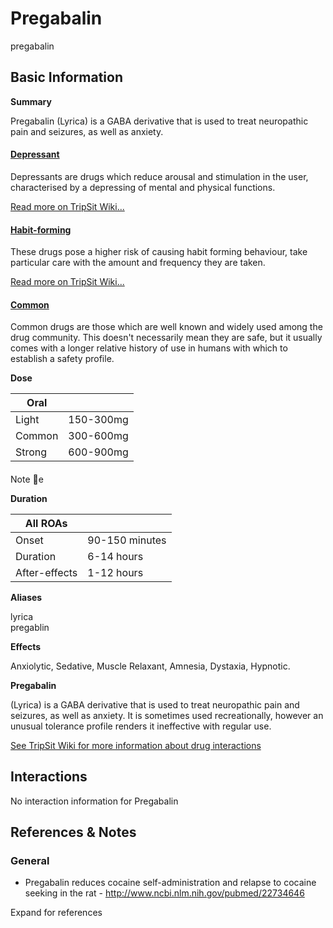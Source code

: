 # Pregabalin

pregabalin

## Basic Information

**Summary**

Pregabalin (Lyrica) is a GABA derivative that is used to treat neuropathic pain and seizures, as well as anxiety.

#### [Depressant](/category/depressant)

Depressants are drugs which reduce arousal and stimulation in the user, characterised by a depressing of mental and physical functions.

[Read more on TripSit Wiki...](#{category.wiki})

#### [Habit-forming](/category/habit-forming)

These drugs pose a higher risk of causing habit forming behaviour, take particular care with the amount and frequency they are taken.

[Read more on TripSit Wiki...](#{category.wiki})

#### [Common](/category/common)

Common drugs are those which are well known and widely used among the drug community. This doesn't necessarily mean they are safe, but it usually comes with a longer relative history of use in humans with which to establish a safety profile.

**Dose**

| Oral   |           |
| ------ | --------- |
| Light  | 150-300mg |
| Common | 300-600mg |
| Strong | 600-900mg |

#### 

 Note e

**Duration**

| All ROAs      |                |
| ------------- | -------------- |
| Onset         | 90-150 minutes |
| Duration      | 6-14 hours     |
| After-effects | 1-12 hours     |

**Aliases**

lyrica  
pregablin  

**Effects**

Anxiolytic, Sedative, Muscle Relaxant, Amnesia, Dystaxia, Hypnotic.

**Pregabalin**

(Lyrica) is a GABA derivative that is used to treat neuropathic pain and seizures, as well as anxiety. It is sometimes used recreationally, however an unusual tolerance profile renders it ineffective with regular use.

[See TripSit Wiki for more information about drug interactions](http://combo.tripsit.me/)

## Interactions

No interaction information for Pregabalin

## References & Notes

### General

* Pregabalin reduces cocaine self-administration and relapse to cocaine seeking in the rat - <http://www.ncbi.nlm.nih.gov/pubmed/22734646>

Expand for references